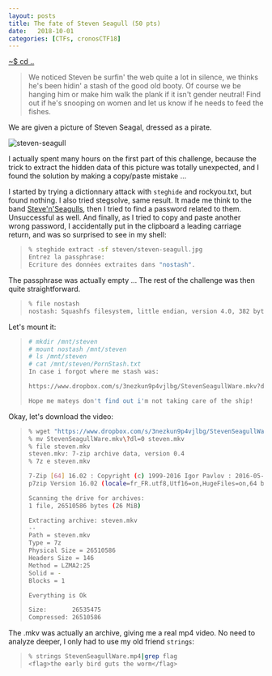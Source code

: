 ```yaml
---
layout: posts
title: The fate of Steven Seagull (50 pts)
date:   2018-10-01
categories: [CTFs, cronosCTF18]
---
```


[~$ cd ..](/ctfs/cronosctf18/2018/10/01/index.html)

>We noticed Steven be surfin' the web quite a lot in silence, we thinks he's been hidin' a stash of the good old booty.
>Of course we be hanging him or make him walk the plank if it isn't gender neutral!
>Find out if he's snooping on women and let us know if he needs to feed the fishes.

We are given a picture of Steven Seagal, dressed as a pirate.

![steven-seagull](/assets/res/CTFs/cronos_18/steven-seagull/steven-seagull.jpg)

I actually spent many hours on the first part of this challenge, because the trick to extract the hidden data of this picture was totally unexpected, and I found the solution by making a copy/paste mistake ...

I started by trying a dictionnary attack with `steghide` and rockyou.txt, but found nothing. I also tried stegsolve, same result. It made me think to the band [Steve'n'Seagulls](https://stevenseagulls.com/), then I tried to find a password related to them. Unsuccessful as well.
And finally, as I tried to copy and paste another wrong password, I accidentally put in the clipboard a leading carriage return, and was so surprised to see in my shell:

> ```sh
>% steghide extract -sf steven/steven-seagull.jpg
>Entrez la passphrase:
>Ecriture des données extraites dans "nostash".
> ```

The passphrase was actually empty ... The rest of the challenge was then quite straightforward.

> ```sh
>% file nostash
>nostash: Squashfs filesystem, little endian, version 4.0, 382 bytes, 2 inodes, blocksize: 131072 bytes, created: Mon Sep 10 15:27:55 2018
> ```

Let's mount it:

> ```sh
># mkdir /mnt/steven
># mount nostash /mnt/steven
># ls /mnt/steven
># cat /mnt/steven/PornStash.txt
>In case i forgot where me stash was:
>
>https://www.dropbox.com/s/3nezkun9p4vjlbg/StevenSeagullWare.mkv?dl=0
>
>Hope me mateys don't find out i'm not taking care of the ship!
> ```

Okay, let's download the video:

> ```sh
>% wget "https://www.dropbox.com/s/3nezkun9p4vjlbg/StevenSeagullWare.mkv?dl=0"
>% mv StevenSeagullWare.mkv\?dl=0 steven.mkv
>% file steven.mkv
>steven.mkv: 7-zip archive data, version 0.4
>% 7z e steven.mkv
>
>7-Zip [64] 16.02 : Copyright (c) 1999-2016 Igor Pavlov : 2016-05-21
>p7zip Version 16.02 (locale=fr_FR.utf8,Utf16=on,HugeFiles=on,64 bits,4 CPUs Intel(R) Core(TM) i5-4200U CPU @ 1.60GHz (40651),ASM,AES-NI)
>
>Scanning the drive for archives:
>1 file, 26510586 bytes (26 MiB)
>
>Extracting archive: steven.mkv
>--
>Path = steven.mkv
>Type = 7z
>Physical Size = 26510586
>Headers Size = 146
>Method = LZMA2:25
>Solid = -
>Blocks = 1
>
>Everything is Ok
>
>Size:       26535475
>Compressed: 26510586
> ```

The .mkv was actually an archive, giving me a real mp4 video. No need to analyze deeper, I only had to use my old friend `strings`:

> ```sh
>% strings StevenSeagullWare.mp4|grep flag
><flag>the early bird guts the worm</flag>
> ```
